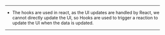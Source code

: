 
---
- The hooks are used in react, as the UI updates are handled by React, we cannot directly update the UI, so Hooks are used to trigger a reaction to update the UI when the data is updated.
---